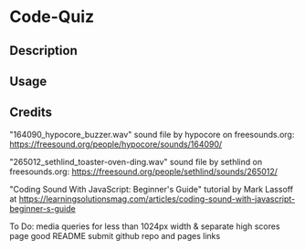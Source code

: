 # Code-Quiz

## Description

## Usage

## Credits

"164090_hypocore_buzzer.wav" sound file by hypocore on freesounds.org: https://freesound.org/people/hypocore/sounds/164090/

"265012_sethlind_toaster-oven-ding.wav" sound file by sethlind on freesounds.org: https://freesound.org/people/sethlind/sounds/265012/

"Coding Sound With JavaScript: Beginner's Guide" tutorial by Mark Lassoff at https://learningsolutionsmag.com/articles/coding-sound-with-javascript-beginner-s-guide

To Do:
media queries for less than 1024px width & separate high scores page
good README
submit github repo and pages links
